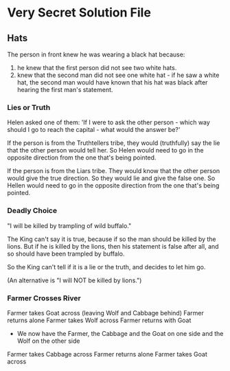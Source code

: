 # Very Secret Solution File

## Hats

The person in front knew he was wearing a black hat because:
1. he knew that the first person did not see two white hats.
2. knew that the second man did not see one white hat - if he saw a white hat, the second man would have known that his hat was black after hearing the first man's statement.

### Lies or Truth

Helen asked one of them: 'If I were to ask the other person - which way should I go to reach the capital - what would the answer be?'

If the person is from the Truthtellers tribe, they would (truthfully) say the lie that the other person would tell her. So Helen would need to go in the opposite direction from the one that's being pointed.

If the person is from the Liars tribe. They would know that the other person would give the true direction. So they would lie and give the false one. So Hellen would need to go in the opposite direction from the one that's being pointed.

### Deadly Choice

"I will be killed by trampling of wild buffalo."

The King can't say it is true, because if so the man should be killed by the lions. But if he is killed by the lions, then his statement is false after all, and so should have been trampled by buffalo.

So the King can't tell if it is a lie or the truth, and decides to let him go.

(An alternative is "I will NOT be killed by lions.")

### Farmer Crosses River

Farmer takes Goat across (leaving Wolf and Cabbage behind)
Farmer returns alone
Farmer takes Wolf across
Farmer returns with Goat

* We now have the Farmer, the Cabbage and the Goat on one side and the Wolf on the other side

Farmer takes Cabbage across
Farmer returns alone
Farmer takes Goat across

